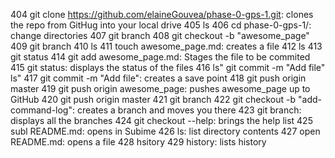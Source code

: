  404  git clone https://github.com/elaineGouvea/phase-0-gps-1.git: clones the repo from GitHug into your local drive
  405  ls
  406  cd phase-0-gps-1/: change directories
  407  git branch
  408  git checkout -b "awesome_page"
  409  git branch
  410  ls
  411  touch awesome_page.md: creates a file
  412  ls
  413  git status
  414  git add awesome_page.md: Stages the file to be commited
  415  git status: displays the status of the files 
  416  ls"
git commit -m "Add file"
ls"
  417  git commit -m "Add file": creates a save point
  418  git push origin master
  419  git push origin awesome_page: pushes awesome_page up to GitHub
  420  git push origin master
  421  git branch 
  422  git checkout -b "add-command-log": creates a branch and moves you there
  423  git branch: displays all the branches
  424  git checkout --help: brings the help list 
  425  subl README.md: opens in Subime
  426  ls: list directory contents
  427  open README.md: opens a file
  428  hsitory
  429  history: lists history

